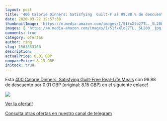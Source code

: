 ```yaml
---
layout: post
title: '400 Calorie Dinners: Satisfying  Guilt-F al 99.88 % de descuento'
date: 2020-03-22 12:57:38
thumbnailImage: 'https://m.media-amazon.com/images/I/51fxXlo27TL._SL200_.jpg'
images: [ 'https://m.media-amazon.com/images/I/51fxXlo27TL._SL200_.jpg' ]
comments: true
category: ofertas
author: ring
slug: 1563833166
description:
actualPrice: 0.01 GBP
comparePrice: 8.15 GBP
inStock: true
---
```


Está [400 Calorie Dinners: Satisfying  Guilt-Free  Real-Life Meals](https://www.amazon.com/dp/1563833166/?tag=redken08-20) con 99.88 de descuento por 0.01 GBP (original: 8.15 GBP) en el siguiente enlace!

[![](https://m.media-amazon.com/images/I/51fxXlo27TL._SL200_.jpg)](https://www.amazon.com/dp/1563833166/?tag=redken08-20)

[Ver la oferta!!](https://www.amazon.com/dp/1563833166/?tag=redken08-20)

[Consulta otras ofertas en nuestro canal de telegram](https://t.me/s/ofertas25)
